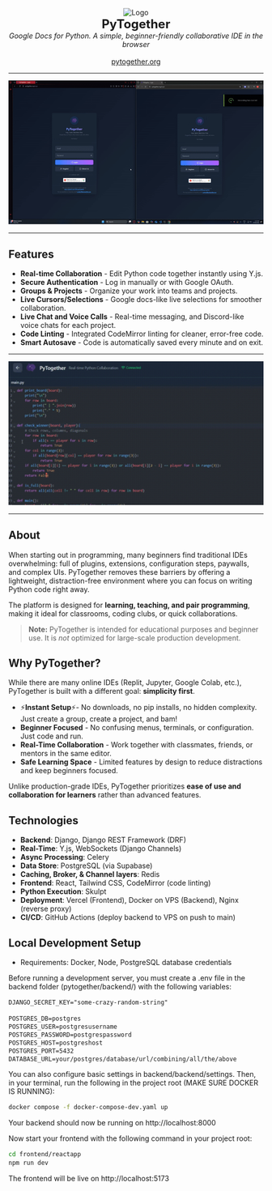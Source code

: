 ﻿<p align="center">
  <img src="https://www.pytogether.org/pytog.png" alt="Logo" width="150"><br>
  <strong style="font-size: 24px;">PyTogether</strong><br>
  <em>Google Docs for Python. A simple, beginner-friendly collaborative IDE in the browser</em>
  <br>
  <br>
  <a href="https://pytogether.org">pytogether.org</a>
</p>

----

<p align="center">
  <img src="docs/demo.gif" alt="Demo" width="600">
</p>

----

## Features
- **Real-time Collaboration** - Edit Python code together instantly using Y.js.  
- **Secure Authentication** - Log in manually or with Google OAuth.  
- **Groups & Projects** - Organize your work into teams and projects.   
- **Live Cursors/Selections** - Google docs-like live selections for smoother collaboration.
- **Live Chat and Voice Calls** - Real-time messaging, and Discord-like voice chats for each project. 
- **Code Linting** - Integrated CodeMirror linting for cleaner, error-free code.  
- **Smart Autosave** - Code is automatically saved every minute and on exit. 

----

<p align="center">
  <img src="docs/live.gif" alt="Demo" width="600">
</p>

----

## About
When starting out in programming, many beginners find traditional IDEs overwhelming: full of plugins, extensions, configuration steps, paywalls, and complex UIs. PyTogether removes these barriers by offering a lightweight, distraction-free environment where you can focus on writing Python code right away.  

The platform is designed for **learning, teaching, and pair programming**, making it ideal for classrooms, coding clubs, or quick collaborations.  

> **Note:** PyTogether is intended for educational purposes and beginner use. It is *not* optimized for large-scale production development.

## Why PyTogether?  

While there are many online IDEs (Replit, Jupyter, Google Colab, etc.), PyTogether is built with a different goal: **simplicity first**.  

- ⚡**Instant Setup**⚡- No downloads, no pip installs, no hidden complexity. Just create a group, create a project, and bam!
- **Beginner Focused** - No confusing menus, terminals, or configuration. Just code and run.  
- **Real-Time Collaboration** - Work together with classmates, friends, or mentors in the same editor.  
- **Safe Learning Space** - Limited features by design to reduce distractions and keep beginners focused.  

Unlike production-grade IDEs, PyTogether prioritizes **ease of use and collaboration for learners** rather than advanced features.

## Technologies
- **Backend**: Django, Django REST Framework (DRF)
- **Real-Time**: Y.js, WebSockets (Django Channels)
- **Async Processing**: Celery
- **Data Store**: PostgreSQL (via Supabase)
- **Caching, Broker, & Channel layers**: Redis
- **Frontend**: React, Tailwind CSS, CodeMirror (code linting)
- **Python Execution**: Skulpt
- **Deployment**: Vercel (Frontend), Docker on VPS (Backend), Nginx (reverse proxy)
- **CI/CD**: GitHub Actions (deploy backend to VPS on push to main)

## Local Development Setup
- Requirements: Docker, Node, PostgreSQL database credentials

Before running a development server, you must create a .env file in the backend folder (pytogether/backend/) with the following variables:

```env
DJANGO_SECRET_KEY="some-crazy-random-string"

POSTGRES_DB=postgres
POSTGRES_USER=postgresusername
POSTGRES_PASSWORD=postgrespassword
POSTGRES_HOST=postgreshost
POSTGRES_PORT=5432
DATABASE_URL=your/postgres/database/url/combining/all/the/above
```
You can also configure basic settings in backend/backend/settings.
Then, in your terminal, run the following in the project root (MAKE SURE DOCKER IS RUNNING):
```bash
docker compose -f docker-compose-dev.yaml up
```
Your backend should now be running on http://localhost:8000

Now start your frontend with the following command in your project root:
```bash
cd frontend/reactapp
npm run dev
```
The frontend will be live on http://localhost:5173










